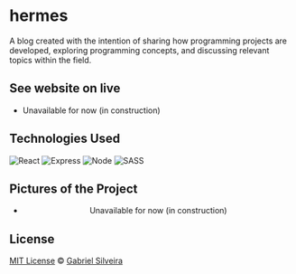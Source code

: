 # hermes

A blog created with the intention of sharing how programming projects are developed, exploring programming concepts, and discussing relevant topics within the field.

## See website on live

- Unavailable for now (in construction)

## Technologies Used

![React](https://img.shields.io/badge/-React-black?style=for-the-badge&logo=react)
![Express](https://img.shields.io/badge/-express-black?style=for-the-badge&logo=express)
![Node](https://img.shields.io/badge/-NodeJS-black?style=for-the-badge&logo=node.js)
![SASS](https://img.shields.io/badge/-SASS-black?style=for-the-badge&logo=sass)

## Pictures of the Project

<div align="center">

- Unavailable for now (in construction)

</div>

## License

[MIT License](./LICENSE) © [Gabriel Silveira](http://gabrielsilveira.tk/)